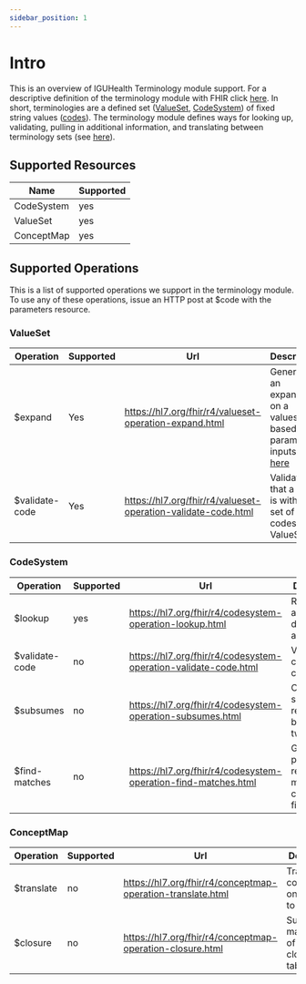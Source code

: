 ```yaml
---
sidebar_position: 1
---
```


# Intro

This is an overview of IGUHealth Terminology module support. For a descriptive definition of the terminology module with FHIR click [here](https://hl7.org/fhir/r4/terminology-module.html). In short, terminologies are a defined set ([ValueSet](../04-Resources/ValueSet.mdx), [CodeSystem](../04-Resources/CodeSystem.mdx)) of fixed string values ([codes](https://hl7.org/fhir/r4/datatypes.html#code)). The terminology module defines ways for looking up, validating, pulling in additional information, and translating between terminology sets (see [here](https://hl7.org/fhir/r4/terminology-module.html#index)).

## Supported Resources

| Name       | Supported |
| ---------- | --------- |
| CodeSystem | yes       |
| ValueSet   | yes       |
| ConceptMap | yes       |

## Supported Operations

This is a list of supported operations we support in the terminology module. To use any of these operations, issue an HTTP post at $code with the parameters resource.

### ValueSet

| Operation      | Supported | Url                                                           | Description                                                                                                                                      |
| -------------- | --------- | ------------------------------------------------------------- | ------------------------------------------------------------------------------------------------------------------------------------------------ |
| $expand        | Yes       | https://hl7.org/fhir/r4/valueset-operation-expand.html        | Generates an expansion on a valueset based on parameter inputs. See [here](https://hl7.org/fhir/r4/valueset-definitions.html#ValueSet.expansion) |
| $validate-code | Yes       | https://hl7.org/fhir/r4/valueset-operation-validate-code.html | Validates that a code is within the set of codes of a ValueSet.                                                                                  |

### CodeSystem

| Operation      | Supported | Url                                                             | Description                                                       |
| -------------- | --------- | --------------------------------------------------------------- | ----------------------------------------------------------------- |
| $lookup        | yes       | https://hl7.org/fhir/r4/codesystem-operation-lookup.html        | Retrieve additional details about a concept.                      |
| $validate-code | no        | https://hl7.org/fhir/r4/codesystem-operation-validate-code.html | Validate code is in a codeystem.                                  |
| $subsumes      | no        | https://hl7.org/fhir/r4/codesystem-operation-subsumes.html      | Check subsumption relationship between two codes.                 |
| $find-matches  | no        | https://hl7.org/fhir/r4/codesystem-operation-find-matches.html  | Given list of properties return matching codes that fit criteria. |

### ConceptMap

| Operation  | Supported | Url                                                         | Description                                          |
| ---------- | --------- | ----------------------------------------------------------- | ---------------------------------------------------- |
| $translate | no        | https://hl7.org/fhir/r4/conceptmap-operation-translate.html | Translates a code from one valueset to another.      |
| $closure   | no        | https://hl7.org/fhir/r4/conceptmap-operation-closure.html   | Support for maintanence of transitive closure table. |
